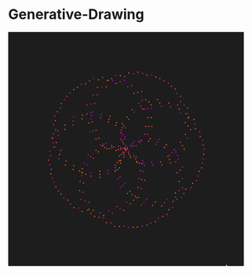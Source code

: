 # Generative-Drawing

![](https://github.com/gpols/Generative-Drawing/blob/0188bf397111e9d827821e76ec5427039312cf03/phase_sketch.gif)

